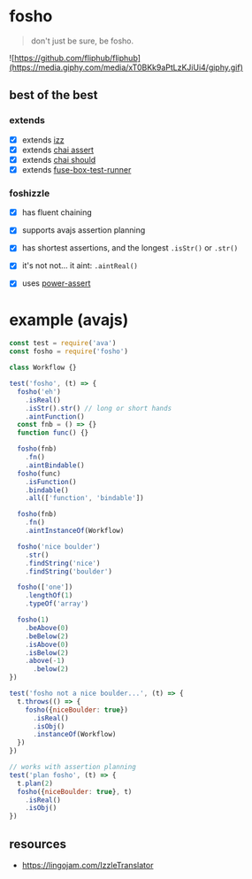 # fosho
> don't just be sure, be fosho.

![https://github.com/fliphub/fliphub](https://media.giphy.com/media/xT0BKk9aPtLzKJiUi4/giphy.gif)

## best of the best
### extends
- [x] extends [izz](https://www.npmjs.com/package/izz)
- [x] extends [chai assert](http://chaijs.com/api/assert/)
- [x] extends [chai should](http://chaijs.com/guide/styles/#should)
- [x] extends [fuse-box-test-runner](https://github.com/fuse-box/fuse-test-runner)

### foshizzle
- [x] has fluent chaining
- [x] supports avajs assertion planning
- [x] has shortest assertions, and the longest `.isStr()` or `.str()`
- [x] it's not not... it aint: `.aintReal()`
- [x] uses [power-assert](https://github.com/power-assert-js/power-assert)


# example (avajs)
```js
const test = require('ava')
const fosho = require('fosho')

class Workflow {}

test('fosho', (t) => {
  fosho('eh')
    .isReal()
    .isStr().str() // long or short hands
    .aintFunction()
  const fnb = () => {}
  function func() {}

  fosho(fnb)
    .fn()
    .aintBindable()
  fosho(func)
    .isFunction()
    .bindable()
    .all(['function', 'bindable'])

  fosho(fnb)
    .fn()
    .aintInstanceOf(Workflow)

  fosho('nice boulder')
    .str()
    .findString('nice')
    .findString('boulder')

  fosho(['one'])
    .lengthOf(1)
    .typeOf('array')

  fosho(1)
    .beAbove(0)
    .beBelow(2)
    .isAbove(0)
    .isBelow(2)
    .above(-1)
      .below(2)
})

test('fosho not a nice boulder...', (t) => {
  t.throws(() => {
    fosho({niceBoulder: true})
      .isReal()
      .isObj()
      .instanceOf(Workflow)
  })
})

// works with assertion planning
test('plan fosho', (t) => {
  t.plan(2)
  fosho({niceBoulder: true}, t)
    .isReal()
    .isObj()
})
```


## resources
- https://lingojam.com/IzzleTranslator
